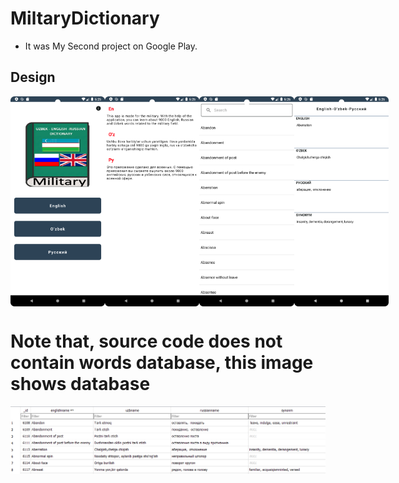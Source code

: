 # MiltaryDictionary
- It was My Second project on Google Play.

## Design
<div style="display:flex;">
<img src="/img/logo1.png" width="30%">
<img src="/img/logo2.png" width="30%">
<img src="/img/logo3.png" width="30%">
<img src="/img/logo4.png" width="30%">

</div>

# Note that, source code does not contain words database, this image shows database 
<div style="display:flex;">
<img src="/img/img.png" width="100%">

</div>
